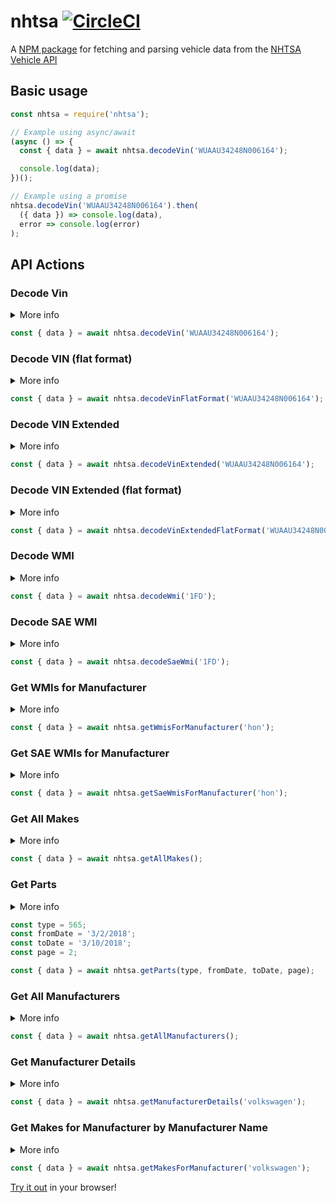 # nhtsa [![CircleCI](https://circleci.com/gh/iMears/nhtsa.svg?style=svg)](https://circleci.com/gh/iMears/nhtsa)
A [NPM package](https://www.npmjs.com/package/nhtsa) for fetching and parsing vehicle data from the [NHTSA Vehicle API](https://vpic.nhtsa.dot.gov/api/Home)

## Basic usage
```javascript
const nhtsa = require('nhtsa');

// Example using async/await
(async () => {
  const { data } = await nhtsa.decodeVin('WUAAU34248N006164');

  console.log(data);
})();

// Example using a promise
nhtsa.decodeVin('WUAAU34248N006164').then(
  ({ data }) => console.log(data),
  error => console.log(error)
);
```

## API Actions

### Decode Vin
<details>
<summary>More info</summary>
<br>
The Decode VIN API will decode the VIN and the decoded output will be made available in the format of Key-value pairs. The IDs (VariableID and ValueID) represent the unique ID associated with the Variable/Value. In case of text variables, the ValueID is not applicable. Model Year in the request allows for the decoding to specifically be done in the current, or older (pre-1980), model year ranges. It is recommended to always send in the model year. This API also supports partial VIN decoding (VINs that are less than 17 characters). In this case, the VIN will be decoded partially with the available characters. In case of partial VINs, a `*` could be used to indicate the unavailable characters. The 9th digit is not necessary.
</details>

```javascript
const { data } = await nhtsa.decodeVin('WUAAU34248N006164');
```

### Decode VIN (flat format)
<details>
<summary>More info</summary>
<br>
The Decode VIN Flat Format API will decode the VIN and the decoded output will be made available in a flat file format. Model Year in the request allows for the decoding to specifically be done in the current, or older (pre-1980), model year ranges. It is recommended to always send in the model year. This API also supports partial VIN decoding (VINs that are less than 17 characters). In this case, the VIN will be decoded partially with the available characters. In case of partial VINs, a `*` could be used to indicate the unavailable characters.
</details>

```javascript
const { data } = await nhtsa.decodeVinFlatFormat('WUAAU34248N006164');
```

### Decode VIN Extended
<details>
<summary>More info</summary>
<br>
This is exactly like the Decode VIN method but provides additional information on variables related to other nhtsa programs like NCSA, Artemis etc.
</details>

```javascript
const { data } = await nhtsa.decodeVinExtended('WUAAU34248N006164');
```

### Decode VIN Extended (flat format)
<details>
<summary>More info</summary>
<br>
This is exactly like the Decode VIN (flat format) method but provides additional information on variables related to other nhtsa programs like NCSA, Artemis etc.
</details>

```javascript
const { data } = await nhtsa.decodeVinExtendedFlatFormat('WUAAU34248N006164');
```

### Decode WMI
<details>
<summary>More info</summary>
<br>
This provides information on the World Manufacturer Identifier for a specific WMI code. WMIs may be put in as either 3 characters representing VIN position 1-3 or 6 characters representing VIN positions 1-3 & 12-14. Example "JTD", "1T9131".
</details>

```javascript
const { data } = await nhtsa.decodeWmi('1FD');
```

### Decode SAE WMI
<details>
<summary>More info</summary>
<br>
This provides information on the World Manufacturer Identifier for a specific WMI code. WMIs may be put in as either 3 characters representing VIN position 1-3 or 6 characters representing VIN positions 1-3 & 12-14. Example "JTD", "1T9131".
</details>

```javascript
const { data } = await nhtsa.decodeSaeWmi('1FD');
```

### Get WMIs for Manufacturer
<details>
<summary>More info</summary>
<br>
Provides information on the all World Manufacturer Identifier (WMI) for a specified Manufacturer. Only WMI registered in vPICList are displayed. For a list of all WMIs for a specified Manufacturer see GetSAEWMIsForManufacturer.
</details>

```javascript
const { data } = await nhtsa.getWmisForManufacturer('hon');
```

### Get SAE WMIs for Manufacturer
<details>
<summary>More info</summary>
<br>
Provides information on the all World Manufacturer Identifier (WMI) for a specified Manufacturer. All WMI registered with SAE are displayed. For a list of WMIs registered with vPICList see GetWMIsForManufacturer.
</details>

```javascript
const { data } = await nhtsa.getSaeWmisForManufacturer('hon');
```

### Get All Makes
<details>
<summary>More info</summary>
<br>
This provides a list of all the Makes available in vPIC Dataset.
</details>

```javascript
const { data } = await nhtsa.getAllMakes();
```

### Get Parts
<details>
<summary>More info</summary>
<br>
This provides a list of ORGs with letter date in the given range of the dates and with specified Type of ORG. Up to 1000 results will be returned at a time.
</details>

```javascript
const type = 565;
const fromDate = '3/2/2018';
const toDate = '3/10/2018';
const page = 2;

const { data } = await nhtsa.getParts(type, fromDate, toDate, page);
```

### Get All Manufacturers
<details>
<summary>More info</summary>
<br>
This provides a list of all the Manufacturers available in vPIC Dataset. Results are provided in pages of 100 items, use parameter"page" to specify 1-st (default, 2nd, 3rd, ...Nth ... page.)
</details>

```javascript
const { data } = await nhtsa.getAllManufacturers();
```

### Get Manufacturer Details
<details>
<summary>More info</summary>
<br>
This provides the details for a specific manufacturer that is requested. This gives the results of all the manufacturers whose name is LIKE the manufacturer name. It accepts a partial manufacturer name as an input. Multiple results are returned in case of multiple matches.
</details>

```javascript
const { data } = await nhtsa.getManufacturerDetails('volkswagen');
```

### Get Makes for Manufacturer by Manufacturer Name
<details>
<summary>More info</summary>
<br>
This returns all the Makes in the vPIC dataset for a specified manufacturer whose name is LIKE the manufacturer name in vPIC Dataset. Manufacturer name can be a partial name, or a full name for more specificity (e.g., "HONDA", "HONDA OF CANADA MFG., INC.", etc.)
</details>

```javascript
const { data } = await nhtsa.getMakesForManufacturer('volkswagen');
```

[Try it out](https://npm.runkit.com/nhtsa) in your browser!
